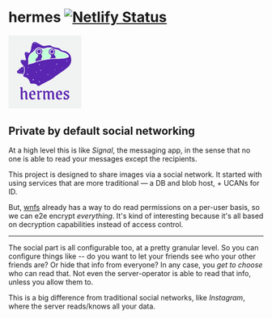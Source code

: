 # hermes [![Netlify Status](https://api.netlify.com/api/v1/badges/f66ada49-9361-4e73-abee-1d538e3b59a3/deploy-status)](https://app.netlify.com/sites/ssc-hermes/deploys)

<div>
    <img style="width: 15vw" src="./hermes_logo_edit.png" alt="Hermes logo"
        title="Hermes logo"
    >
</div>

## Private by default social networking
At a high level this is like *Signal*, the messaging app, in the sense that no one is able to read your messages except the recipients.

This project is designed to share images via a social network. It started with using services that are more traditional — a DB and blob host, + UCANs for ID.

But, [wnfs](https://guide.fission.codes/developers/webnative/file-system-wnfs) already has a way to do read permissions on a per-user basis, so we can e2e encrypt *everything*. It's kind of interesting because it's all based on decryption capabilities instead of access control.

-----------------

The social part is all configurable too, at a pretty granular level. So you can configure things like -- do you want to let your friends see who your other friends are? Or hide that info from everyone? In any case, you *get to choose* who can read that. Not even the server-operator is able to read that info, unless you allow them to.

This is a big difference from traditional social networks, like *Instagram*, where the server reads/knows all your data.
